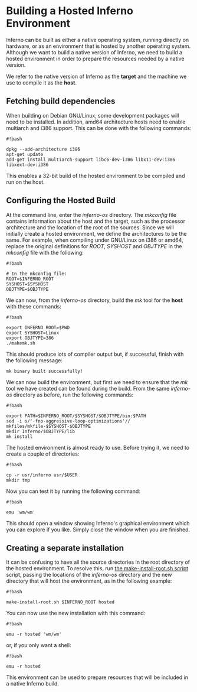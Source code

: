 # Building a Hosted Inferno Environment

Inferno can be built as either a native operating system, running directly on hardware, or as an environment
that is hosted by another operating system. Although we want to build a native version of Inferno, we need to
build a hosted environment in order to prepare the resources needed by a native version.

We refer to the native version of Inferno as the **target** and the machine we use to compile it as the
**host**.

## Fetching build dependencies

When building on Debian GNU/Linux, some development packages will need to be installed. In addition, amd64
architecture hosts need to enable multiarch and i386 support. This can be done with the following commands:
```
#!bash

dpkg --add-architecture i386
apt-get update
add-get install multiarch-support libc6-dev-i386 libx11-dev:i386 libxext-dev:i386
```

This enables a 32-bit build of the hosted environment to be compiled and run on the host.

## Configuring the Hosted Build

At the command line, enter the *inferno-os* directory. The *mkconfig* file contains information about the
host and the target, such as the processor architecture and the location of the root of the sources.
Since we will initially create a hosted environment, we define the architectures to be the same. For example,
when compiling under GNU/Linux on i386 or amd64, replace the original definitions for *ROOT*, *SYSHOST* and *OBJTYPE* in the *mkconfig* file with the following:
```
#!bash

# In the mkconfig file:
ROOT=$INFERNO_ROOT
SYSHOST=$SYSHOST
OBJTYPE=$OBJTYPE
```

We can now, from the *inferno-os* directory, build the *mk* tool for the **host** with these commands:
```
#!bash

export INFERNO_ROOT=$PWD
export SYSHOST=Linux
export OBJTYPE=386
./makemk.sh
```

This should produce lots of compiler output but, if successful, finish with the following message:
```
mk binary built successfully!
```

We can now build the environment, but first we need to ensure that the *mk* tool we have created can be found
during the build. From the same *inferno-os* directory as before, run the following commands:
```
#!bash

export PATH=$INFERNO_ROOT/$SYSHOST/$OBJTYPE/bin:$PATH
sed -i s/'-fno-aggressive-loop-optimizations'// mkfiles/mkfile-$SYSHOST-$OBJTYPE
mkdir Inferno/$OBJTYPE/lib
mk install
```
The hosted environment is almost ready to use. Before trying it, we need to create a couple of directories:
```
#!bash

cp -r usr/inferno usr/$USER
mkdir tmp
```

Now you can test it by running the following command:
```
#!bash

emu 'wm/wm'
```

This should open a window showing Inferno's graphical environment which you can explore if you like. Simply
close the window when you are finished.

## Creating a separate installation

It can be confusing to have all the source directories in the root directory of the hosted environment.
To resolve this, run [the make-install-root.sh script](make-install-root.sh) script, passing the locations of the *inferno-os* directory and the new directory that will host the environment, as in the following example:
```
#!bash

make-install-root.sh $INFERNO_ROOT hosted
```

You can now use the new installation with this command:
```
#!bash

emu -r hosted 'wm/wm'
```
or, if you only want a shell:
```
#!bash

emu -r hosted
```

This environment can be used to prepare resources that will be included in a native Inferno build.